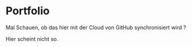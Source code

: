 # Portfolio

Mal Schauen, ob das hier mit der Cloud von GitHub synchronisiert wird
?

Hier scheint nicht so.